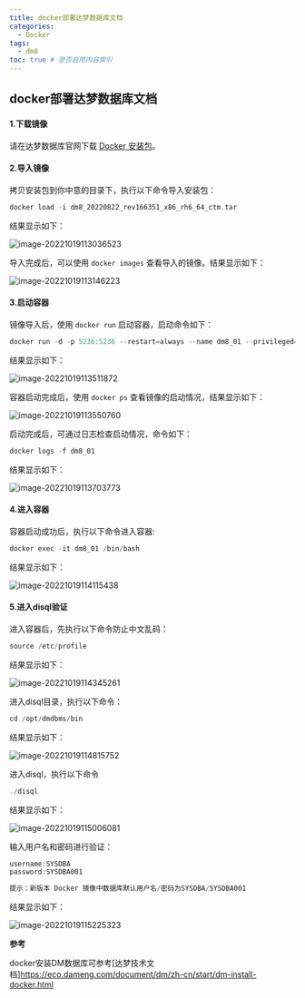```yaml
---
title: docker部署达梦数据库文档
categories:
  - Docker
tags:
  - dm8
toc: true # 是否启用内容索引
---
```


## docker部署达梦数据库文档

#### 1.下载镜像

请在达梦数据库官网下载 [Docker 安装包](https://eco.dameng.com/download/)。



#### 2.导入镜像

拷贝安装包到你中意的目录下，执行以下命令导入安装包：

```go
docker load -i dm8_20220822_rev166351_x86_rh6_64_ctm.tar
```

结果显示如下：

![image-20221019113036523](/imgs/image-20221019113036523.png)

导入完成后，可以使用 `docker images` 查看导入的镜像。结果显示如下：

![image-20221019113146223](/imgs/image-20221019113146223.png)



#### 3.启动容器

镜像导入后，使用 `docker run` 启动容器，启动命令如下：

```go
docker run -d -p 5236:5236 --restart=always --name dm8_01 --privileged=true -e PAGE_SIZE=16 -e LD_LIBRARY_PATH=/opt/dmdbms/bin -e INSTANCE_NAME=dm8_01 -v /home/dm8:/opt/dmdbms/data dm8_single:v8.1.2.128_ent_x86_64_ctm_pack4
```

结果显示如下：

![image-20221019113511872](/imgs/image-20221019113511872.png)

容器启动完成后，使用 `docker ps`  查看镜像的启动情况，结果显示如下：

![image-20221019113550760](/imgs/image-20221019113550760.png)

启动完成后，可通过日志检查启动情况，命令如下：

```go
docker logs -f dm8_01
```

结果显示如下：

![image-20221019113703773](/imgs/image-20221019113703773.png)



#### 4.进入容器

容器启动成功后，执行以下命令进入容器:

```go
docker exec -it dm8_01 /bin/bash
```

结果显示如下：

![image-20221019114115438](/imgs/image-20221019114115438.png)



#### 5.进入disql验证

进入容器后，先执行以下命令防止中文乱码：

```go
source /etc/profile
```

结果显示如下：

![image-20221019114345261](/imgs/image-20221019114345261.png)

进入disql目录，执行以下命令：

```go
cd /opt/dmdbms/bin
```

结果显示如下：

![image-20221019114815752](/imgs/image-20221019114815752.png)

进入disql，执行以下命令

```go
./disql
```

结果显示如下：

![image-20221019115006081](/imgs/image-20221019115006081.png)

输入用户名和密码进行验证：

```go
username:SYSDBA
password:SYSDBA001

提示：新版本 Docker 镜像中数据库默认用户名/密码为SYSDBA/SYSDBA001
```

结果显示如下：

![image-20221019115225323](/imgs/image-20221019115225323.png)



**参考**

docker安装DM数据库可参考[达梦技术文档]https://eco.dameng.com/document/dm/zh-cn/start/dm-install-docker.html


